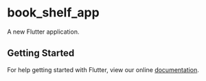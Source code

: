 # book_shelf_app

A new Flutter application.

## Getting Started

For help getting started with Flutter, view our online
[documentation](https://flutter.io/).
